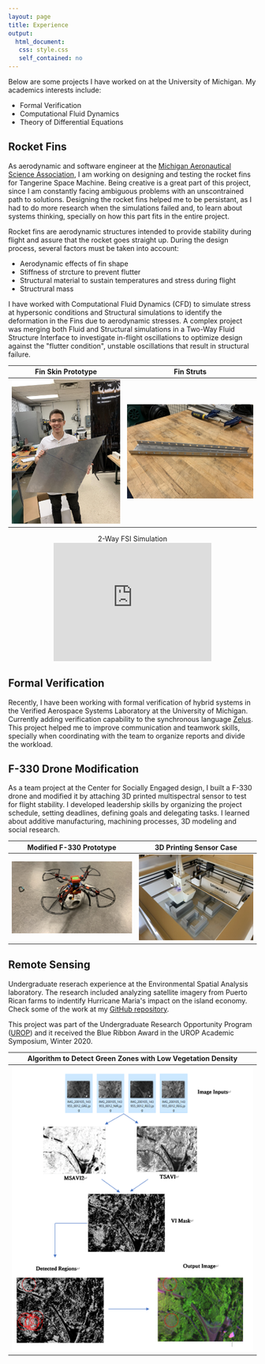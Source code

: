 ```yaml
---
layout: page
title: Experience
output:
  html_document:
   css: style.css
   self_contained: no
---
```


Below are some projects I have worked on at the University of Michigan. My academics interests include:
- Formal Verification
- Computational Fluid Dynamics
- Theory of Differential Equations



## Rocket Fins

As aerodynamic and software engineer at the [Michigan Aeronautical Science Association](https://masa.engin.umich.edu/), I am working on designing and testing the rocket fins for Tangerine Space Machine. Being creative is a great part of this project, since I am constantly facing ambiguous problems with an unscontrained path to solutions. Designing the rocket fins helped me to be persistant, as I had to do more research when the simulations failed and, to learn about systems thinking, specially on how this part fits in the entire project. 

Rocket fins are aerodynamic structures intended to provide stability during flight and assure that the rocket goes straight up. During the design process, several factors must be taken into account:

- Aerodynamic effects of fin shape
- Stiffness of strcture to prevent flutter
- Structural material to sustain temperatures and stress during flight
- Structrural mass

I have worked with Computational Fluid Dynamics (CFD) to simulate stress at hypersonic conditions and Structural simulations to identify the deformation in the Fins due to aerodynamic stresses. A complex project was merging both Fluid and Structural simulations in a Two-Way Fluid Structure Interface to investigate in-flight oscillations to optimize design against the "flutter condition", unstable oscillations that result in structural failure. 



Fin Skin Prototype            |  Fin Struts
:-------------------------:|:-------------------------:
![Fin Skin Prototype](./pictures/fins.jpg)  |  ![Fin Struts](./pictures/struts.jpg)

<div align="center">
  2-Way FSI Simulation 
</div>

<div align="center">
</div>
<div align="center">
<iframe src="https://drive.google.com/file/d/1DyipDRDq58apX-IXsTwsVPmWk8TWjV9F/preview?start=1" width="320" height="240" frameborder="0" allow="accelerometer; autoplay; encrypted-media; gyroscope; picture-in-picture" allowfullscreen ></iframe>
</div>

## Formal Verification

Recently, I have been working with formal verification of hybrid systems in the Verified Aerospace Systems Laboratory at the University of Michigan. Currently adding verification capability to the synchronous language [Zelus](https://zelus.di.ens.fr/). This project helped me to improve communication and teamwork skills, specially when coordinating with the team to organize reports and divide the workload.

## F-330 Drone Modification

As a team project at the Center for Socially Engaged design, I built a F-330 drone and modified it by attaching 3D printed multispectral sensor to test for flight stability. I developed leadership skills by organizing the project schedule, setting deadlines, defining goals and delegating tasks. I learned about additive manufacturing, machining processes, 3D modeling and social research.

Modified F-330 Prototype           |  3D Printing Sensor Case
:-------------------------:|:-------------------------:
![Drone](./pictures/drone1.jpg)  |  ![Fin Struts](./pictures/3dprinting.jpg)


## Remote Sensing

Undergraduate reserach experience at the Environmental Spatial Analysis laboratory. The research included analyzing satellite imagery from Puerto Rican farms to indentify Hurricane Maria's impact on the island economy. Check some of the work at my [GitHub repository](https://github.com/jlvargasme/prhurricane).

This project was part of the Undergraduate Research Opportunity Program ([UROP](https://lsa.umich.edu/urop)) and it received the Blue Ribbon Award in the UROP Academic Symposium, Winter 2020.

Algorithm to Detect Green Zones with Low Vegetation Density          |
:-------------------------:|
![Drone](./pictures/algo.png)  |  


